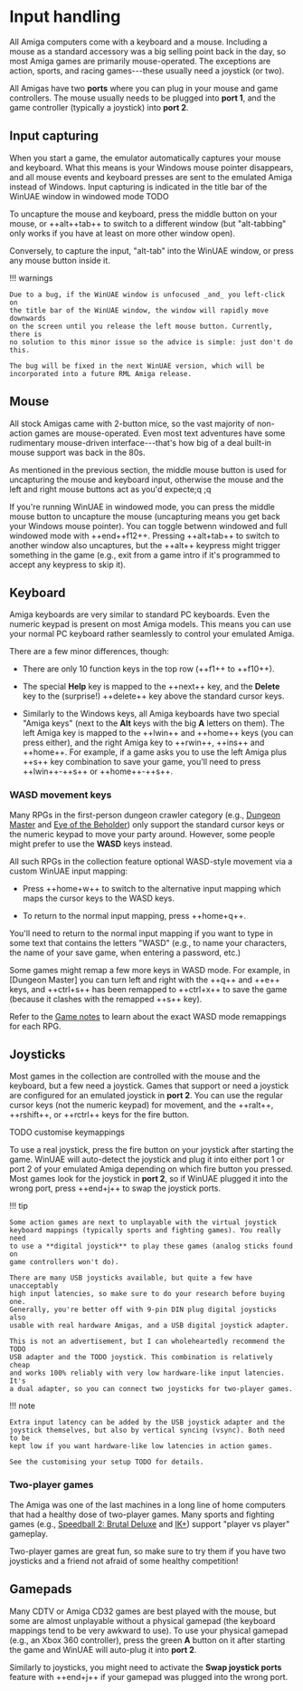 # Input handling

All Amiga computers come with a keyboard and a mouse. Including a mouse as a
standard accessory was a big selling point back in the day, so most Amiga
games are primarily mouse-operated. The exceptions are action,
sports, and racing games---these usually need a joystick (or two).

All Amigas have two **ports** where you can plug in your mouse and game
controllers. The mouse usually needs to be plugged into **port 1**, and the
game controller (typically a joystick) into **port 2**.


## Input capturing

When you start a game, the emulator automatically captures your mouse and
keyboard. What this means is your Windows mouse pointer disappears, and all
mouse events and keyboard presses are sent to the emulated Amiga instead of
Windows. Input capturing is indicated in the title bar of the WinUAE window in
windowed mode TODO 

To uncapture the mouse and keyboard, press the middle button on your mouse, or
++alt++tab++ to switch to a different window (but "alt-tabbing" only works if
you have at least on more other window open).

Conversely, to capture the input, "alt-tab" into the WinUAE window, or press
any mouse button inside it.

!!! warnings 

    Due to a bug, if the WinUAE window is unfocused _and_ you left-click on
    the title bar of the WinUAE window, the window will rapidly move downwards
    on the screen until you release the left mouse button. Currently, there is
    no solution to this minor issue so the advice is simple: just don't do
    this.

    The bug will be fixed in the next WinUAE version, which will be
    incorporated into a future RML Amiga release.


## Mouse

All stock Amigas came with 2-button mice, so the vast majority of non-action
games are mouse-operated. Even most text adventures have some rudimentary
mouse-driven interface---that's how big of a deal built-in mouse support was
back in the 80s.

As mentioned in the previous section, the middle mouse button is used for
uncapturing the mouse and keyboard input, otherwise the mouse and the left and
right mouse buttons act as you'd expecte;q
;q


If you're running WinUAE in windowed mode, you can press the middle mouse
button to uncapture the mouse (uncapturing means you get back your Windows
mouse pointer). You can toggle betwenn windowed and full windowed mode with
++end++f12++. Pressing ++alt+tab++ to switch to another window also
uncaptures, but the ++alt++ keypress might trigger something in the game
(e.g., exit from a game intro if it's programmed to accept any keypress to
skip it).


## Keyboard

Amiga keyboards are very similar to standard PC keyboards. Even the numeric
keypad is present on most Amiga models. This means you can use your normal PC
keyboard rather seamlessly to control your emulated Amiga.

There are a few minor differences, though:

- There are only 10 function keys in the top row (++f1++ to ++f10++).

- The special **Help** key is mapped to the ++next++ key, and the **Delete**
  key to the (surprise!) ++delete++ key above the standard cursor keys.

- Similarly to the Windows keys, all Amiga keyboards have
  two special "Amiga keys" (next to the **Alt** keys with the big **A**
  letters on them). The left Amiga key is mapped to the ++lwin++ and ++home++
  keys (you can press either), and the right Amiga key to ++rwin++, ++ins++
  and ++home++. For example, if a game asks you to use the left Amiga plus
  ++s++ key combination to save your game, you'll need to press ++lwin++-++s++
  or ++home++-++s++.


### WASD movement keys

Many RPGs in the first-person dungeon crawler category (e.g., [Dungeon
Master](../games/d.md#dungeon-master-v36) and
[Eye of the Beholder](../games/e-f.md#eye-of-the-beholder-ocs)) only support
the standard cursor keys or the numeric keypad to move your party around.
However, some people might prefer to use the **WASD** keys instead.

All such RPGs in the collection feature optional WASD-style movement via a
custom WinUAE input mapping:

- Press ++home+w++ to switch to the alternative input mapping which maps the
  cursor keys to the WASD keys.

- To return to the normal input mapping, press ++home+q++.

You'll need to return to the normal input mapping if you want to type in some
text that contains the letters "WASD" (e.g., to name your characters, the name
of your save game, when entering a password, etc.)

Some games might remap a few more keys in WASD mode. For example, in [Dungeon
Master] you can turn left and right with the ++q++ and ++e++ keys, and
++ctrl+s++ has been remapped to ++ctrl+x++ to save the game (because it
clashes with the remapped ++s++ key).

Refer to the [Game notes](../games/index.md) to learn about the exact WASD
mode remappings for each RPG.


## Joysticks

Most games in the collection are controlled with the mouse and the keyboard,
but a few need a joystick. Games that support or need a joystick are
configured for an emulated joystick in **port 2**. You can use the regular
cursor keys (not the numeric keypad) for movement, and the ++ralt++,
++rshift++, or ++rctrl++ keys for the fire button.

TODO customise keymappings

To use a real joystick, press the fire button on your joystick after starting
the game. WinUAE will auto-detect the joystick and plug it into either port 1
or port 2 of your emulated Amiga depending on which fire button you pressed.
Most games look for the joystick in **port 2**, so if WinUAE plugged it into
the wrong port, press ++end+j++ to swap the joystick ports.

!!! tip 

    Some action games are next to unplayable with the virtual joystick
    keyboard mappings (typically sports and fighting games). You really need
    to use a **digital joystick** to play these games (analog sticks found on
    game controllers won't do).

    There are many USB joysticks available, but quite a few have unacceptably
    high input latencies, so make sure to do your research before buying one.
    Generally, you're better off with 9-pin DIN plug digital joysticks also
    usable with real hardware Amigas, and a USB digital joystick adapter.

    This is not an advertisement, but I can wholeheartedly recommend the TODO
    USB adapter and the TODO joystick. This combination is relatively cheap
    and works 100% reliably with very low hardware-like input latencies. It's
    a dual adapter, so you can connect two joysticks for two-player games. 


!!! note

    Extra input latency can be added by the USB joystick adapter and the
    joystick themselves, but also by vertical syncing (vsync). Both need to be
    kept low if you want hardware-like low latencies in action games.

    See the customising your setup TODO for details.


### Two-player games

The Amiga was one of the last machines in a long line of home computers that
had a healthy dose of two-player games. Many sports and fighting games (e.g.,
[Speedball 2: Brutal Deluxe](../games/s.md#speedball-2-brutal-deluxe-ocs) and
[IK+](../games/g-j.md#ik)) support "player vs player" gameplay. 

Two-player games are great fun, so make sure to try them if you have two
joysticks and a friend not afraid of some healthy competition!


## Gamepads

Many CDTV or Amiga CD32 games are best played with the mouse, but some are
almost unplayable without a physical gamepad (the keyboard mappings tend to be
very awkward to use). To use your physical gamepad (e.g., an Xbox 360
controller), press the green **A** button on it after starting the game and
WinUAE will auto-plug it into **port 2**.

Similarly to joysticks, you might need to activate the **Swap joystick ports**
feature with ++end+j++ if your gamepad was plugged into the wrong port.
